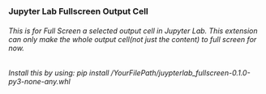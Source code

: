 ### Jupyter Lab Fullscreen Output Cell

###### This is for Full Screen a selected output cell in Jupyter Lab. This extension can only make the whole output cell(not just the content) to full screen for now.
###### Install this by using: pip install /YourFilePath/juypterlab_fullscreen-0.1.0-py3-none-any.whl
